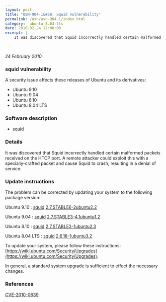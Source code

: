 ```yaml
---
layout: post
title: "USN-904-1&#58; Squid vulnerability"
permalink: /usn/usn-904-1/index.html
category:  ubuntu-8.04-lts
date: 2010-02-24 12:00:00
excerpt: |
    It was discovered that Squid incorrectly handled certain malformed packets received on the HTCP port. A remote attacker could exploit this with a specially-crafted packet and cause Squid to crash, resulting in a denial of service. 
    
--- 
```

 
 

*24 February 2010*

### squid vulnerability

A security issue affects these releases of Ubuntu and its derivatives:

* Ubuntu 9.10
* Ubuntu 9.04
* Ubuntu 8.10
* Ubuntu 8.04 LTS

### Software description

* squid 

### Details

It was discovered that Squid incorrectly handled certain malformed packets received on the HTCP port. A remote attacker could exploit this with a specially-crafted packet and cause Squid to crash, resulting in a denial of service. 

### Update instructions

The problem can be corrected by updating your system to the following package version:

Ubuntu 9.10
 : [squid](https://launchpad.net/ubuntu/+source/squid) <span> [2.7.STABLE6-2ubuntu2.2](https://launchpad.net/ubuntu/+source/squid/2.7.STABLE6-2ubuntu2.2) </span> 

Ubuntu 9.04
 : [squid](https://launchpad.net/ubuntu/+source/squid) <span> [2.7.STABLE3-4.1ubuntu1.2](https://launchpad.net/ubuntu/+source/squid/2.7.STABLE3-4.1ubuntu1.2) </span> 

Ubuntu 8.10
 : [squid](https://launchpad.net/ubuntu/+source/squid) <span> [2.7.STABLE3-1ubuntu2.3](https://launchpad.net/ubuntu/+source/squid/2.7.STABLE3-1ubuntu2.3) </span> 

Ubuntu 8.04 LTS
 : [squid](https://launchpad.net/ubuntu/+source/squid) <span> [2.6.18-1ubuntu3.2](https://launchpad.net/ubuntu/+source/squid/2.6.18-1ubuntu3.2) </span> 

To update your system, please follow these instructions: [https://wiki.ubuntu.com/Security/Upgrades](https://wiki.ubuntu.com/Security/Upgrades).

In general, a standard system upgrade is sufficient to effect the necessary changes. 

### References

 
 [CVE-2010-0639](http://people.ubuntu.com/~ubuntu-security/cve/CVE-2010-0639)
 

